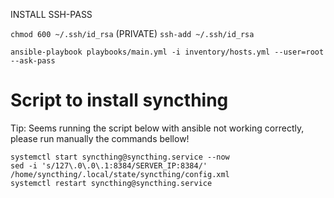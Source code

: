 INSTALL SSH-PASS

`chmod 600 ~/.ssh/id_rsa` (PRIVATE)
`ssh-add ~/.ssh/id_rsa`

`ansible-playbook playbooks/main.yml -i inventory/hosts.yml --user=root --ask-pass`



# Script to install syncthing
Tip: Seems running the script below with ansible not working correctly, please run manually the commands bellow!

```
systemctl start syncthing@syncthing.service --now
sed -i 's/127\.0\.0\.1:8384/SERVER_IP:8384/' /home/syncthing/.local/state/syncthing/config.xml
systemctl restart syncthing@syncthing.service 
```
